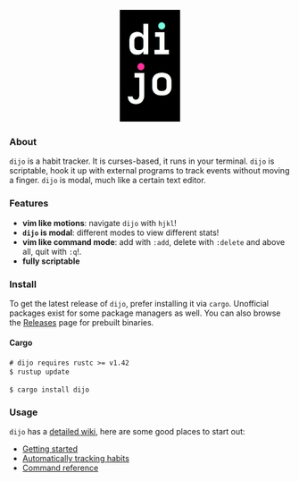 <p align="center">
  <img height="200" src="./.github/assests/lz.png">
</p>

### About

`dijo` is a habit tracker. It is curses-based, it runs in
your terminal. `dijo` is scriptable, hook it up with external programs
to track events without moving a finger. `dijo` is modal,
much like a certain text editor.

### Features

- **vim like motions**: navigate `dijo` with `hjkl`!
- **`dijo` is modal**: different modes to view different
  stats!
- **vim like command mode**: add with `:add`, delete with
  `:delete` and above all, quit with `:q`!.
- **fully scriptable**

### Install

To get the latest release of `dijo`, prefer installing it
via `cargo`. Unofficial packages exist for some package
managers as well. You can also browse the
[Releases](https://github.com/NerdyPepper/dijo/releases)
page for prebuilt binaries.

#### Cargo

```shell
# dijo requires rustc >= v1.42
$ rustup update

$ cargo install dijo
```

### Usage

`dijo` has a [detailed
wiki](https://github.com/NerdyPepper/dijo/wiki/), here are
some good places to start out:

- [Getting started](https://github.com/NerdyPepper/dijo/wiki/Getting-Started)
- [Automatically tracking habits](https://github.com/NerdyPepper/dijo/wiki/Auto-Habits)
- [Command reference](https://github.com/NerdyPepper/dijo/wiki/Commands)
